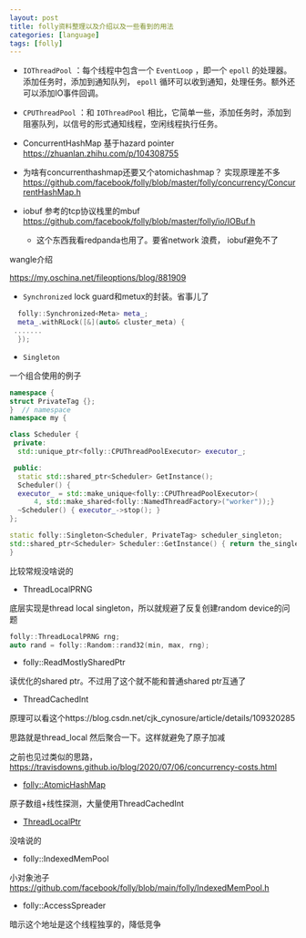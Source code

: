 ```yaml
---
layout: post
title: folly资料整理以及介绍以及一些看到的用法
categories: [language]
tags: [folly]
---
```

- `IOThreadPool` ：每个线程中包含一个 `EventLoop` ，即一个 `epoll` 的处理器。添加任务时，添加到通知队列， `epoll` 循环可以收到通知，处理任务。额外还可以添加IO事件回调。
- `CPUThreadPool` ：和 `IOThreadPool` 相比，它简单一些，添加任务时，添加到阻塞队列，以信号的形式通知线程，空闲线程执行任务。
- ConcurrentHashMap 基于hazard pointer https://zhuanlan.zhihu.com/p/104308755
- 为啥有concurrenthashmap还要又个atomichashmap？ 实现原理差不多 https://github.com/facebook/folly/blob/master/folly/concurrency/ConcurrentHashMap.h
- iobuf 参考的tcp协议栈里的mbuf https://github.com/facebook/folly/blob/master/folly/io/IOBuf.h

  - 这个东西我看redpanda也用了。要省network 浪费， iobuf避免不了

wangle介绍

https://my.oschina.net/fileoptions/blog/881909

- `Synchronized` lock guard和metux的封装。省事儿了

```cpp
  folly::Synchronized<Meta> meta_;
  meta_.withRLock([&](auto& cluster_meta) {
 .......
  });
```

- `Singleton`

一个组合使用的例子

```cpp
namespace {
struct PrivateTag {};
}  // namespace
namespace my {

class Scheduler {
 private:
  std::unique_ptr<folly::CPUThreadPoolExecutor> executor_;

 public:
  static std::shared_ptr<Scheduler> GetInstance();
  Scheduler() {
  executor_ = std::make_unique<folly::CPUThreadPoolExecutor>(
      4, std::make_shared<folly::NamedThreadFactory>("worker"));}
  ~Scheduler() { executor_->stop(); }
};

static folly::Singleton<Scheduler, PrivateTag> scheduler_singleton;
std::shared_ptr<Scheduler> Scheduler::GetInstance() { return the_singleton.try_get(); }
}
```

比较常规没啥说的

- ThreadLocalPRNG

底层实现是thread local singleton，所以就规避了反复创建random device的问题

```cpp
folly::ThreadLocalPRNG rng;
auto rand = folly::Random::rand32(min, max, rng);
```

- folly::ReadMostlySharedPtr

读优化的shared ptr。不过用了这个就不能和普通shared ptr互通了

- ThreadCachedInt

原理可以看这个https://blog.csdn.net/cjk_cynosure/article/details/109320285

思路就是thread_local 然后聚合一下。这样就避免了原子加减

之前也见过类似的思路，https://travisdowns.github.io/blog/2020/07/06/concurrency-costs.html


- [folly::AtomicHashMap](https://blog.csdn.net/cjk_cynosure/article/details/109151780)

原子数组+线性探测，大量使用ThreadCachedInt

- [ThreadLocalPtr](https://blog.mwish.me/2022/06/12/Notes-folly-ThreadLocalPtr/)


没啥说的

- folly::IndexedMemPool 

小对象池子 https://github.com/facebook/folly/blob/main/folly/IndexedMemPool.h


- folly::AccessSpreader 

暗示这个地址是这个线程独享的，降低竞争 